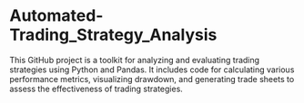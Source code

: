 # Automated-Trading_Strategy_Analysis
This GitHub project is a toolkit for analyzing and evaluating trading strategies using Python and Pandas. It includes code for calculating various performance metrics, visualizing drawdown, and generating trade sheets to assess the effectiveness of trading strategies.
